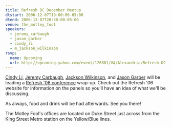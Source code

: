 ```yaml
---
title: Refresh DC December Meetup
dtstart: 2006-12-07T19:00:00-05:00
dtend: 2006-12-07T20:30:00-05:00
venue: the_motley_fool
speakers:
  - jeremy_carbaugh
  - jason_garber
  - cindy_li
  - m_jackson_wilkinson
rsvp:
  name: Upcoming
  url: http://upcoming.yahoo.com/event/126801/VA/Alexandria/Refresh-DC-December-Meetup/The-Motley-Fool/
---
```


[Cindy Li](http://cindyli.com), [Jeremy Carbaugh](http://carbauja.com), [Jackson Wilkinson](http://jounce.net), and [Jason Garber](http://sixtwothree.org) will be leading a [Refresh '06 conference](http://refresh06.com) wrap-up. Check out the Refresh '06 website for information on the panels so you'll have an idea of what we'll be discussing.

As always, food and drink will be had afterwards. See you there!

The Motley Fool's offices are located on Duke Street just across from the King Street Metro station on the Yellow/Blue lines.